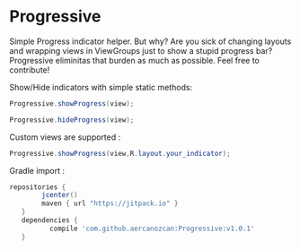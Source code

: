# Progressive
Simple Progress indicator helper. But why?
Are you sick of changing layouts and wrapping views in ViewGroups just to show a stupid progress bar? Progressive eliminitas that burden as much as possible. Feel free to contribute!



Show/Hide indicators with simple static methods:
```java
Progressive.showProgress(view);

Progressive.hideProgress(view);
```
Custom views are supported :
```java
Progressive.showProgress(view,R.layout.your_indicator);
```

Gradle import :
```gradle
repositories { 
        jcenter()
        maven { url "https://jitpack.io" }
   }
   dependencies {
          compile 'com.github.aercanozcan:Progressive:v1.0.1'
   }
```
